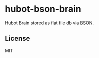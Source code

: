 # hubot-bson-brain

Hubot Brain stored as flat file db via [BSON](http://bsonspec.org/).

## License

MIT
